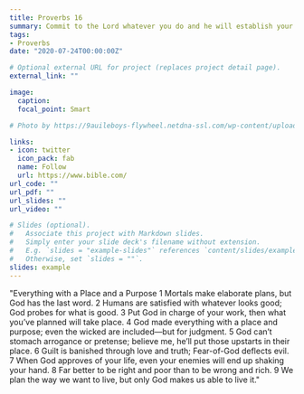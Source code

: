 ```yaml
---
title: Proverbs 16
summary: Commit to the Lord whatever you do and he will establish your plans...
tags:
- Proverbs
date: "2020-07-24T00:00:00Z"

# Optional external URL for project (replaces project detail page).
external_link: ""

image:
  caption: 
  focal_point: Smart

# Photo by https://9auileboys-flywheel.netdna-ssl.com/wp-content/uploads/2017/09/SYATP-students-at-flag-pole-2014-735x400.jpg

links:
- icon: twitter
  icon_pack: fab
  name: Follow
  url: https://www.bible.com/
url_code: ""
url_pdf: ""
url_slides: ""
url_video: ""

# Slides (optional).
#   Associate this project with Markdown slides.
#   Simply enter your slide deck's filename without extension.
#   E.g. `slides = "example-slides"` references `content/slides/example-slides.md`.
#   Otherwise, set `slides = ""`.
slides: example
---
```

"Everything with a Place and a Purpose
1 Mortals make elaborate plans,
but God has the last word.
2 Humans are satisfied with whatever looks good;
God probes for what is good.
3 Put God in charge of your work,
then what you’ve planned will take place.
4 God made everything with a place and purpose;
even the wicked are included—but for judgment.
5 God can’t stomach arrogance or pretense;
believe me, he’ll put those upstarts in their place.
6 Guilt is banished through love and truth;
Fear-of-God deflects evil.
7 When God approves of your life,
even your enemies will end up shaking your hand.
8 Far better to be right and poor
than to be wrong and rich.
9 We plan the way we want to live,
but only God makes us able to live it."
